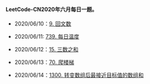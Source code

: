 #### LeetCode-CN2020年六月每日一题。

- 2020/06/10：[9. 回文数](https://leetcode-cn.com/problems/palindrome-number/)

- 2020/06/11:   [739. 每日温度](https://leetcode-cn.com/problems/daily-temperatures/)

- 2020/06/12：[15. 三数之和](https://leetcode-cn.com/problems/3sum/)

- 2020/06/13：[70. 爬楼梯](https://leetcode-cn.com/problems/climbing-stairs/)

- 2020/06/14：[1300. 转变数组后最接近目标值的数组和](https://leetcode-cn.com/problems/sum-of-mutated-array-closest-to-target/)

